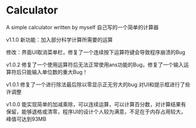 # Calculator

A simple calculator written by myself
自己写的一个简单的计算器

v1.1.0
新功能：加入部分科学计算所需要的运算

修改：界面UI取消菜单栏，修复了一个连续按下运算符键会导致程序崩溃的Bug

v1.0.2
修复了一个使用运算符后无法正常使用ans功能的Bug，修复了一个输入运算符后只能输入单位数的重大Bug！

v1.0.1
修复了一个进行除法最后除以零显示正无穷大的bug
对UI和提示框进行了些许调整

v1.0.0
能实现简单的加减乘除，可以连续运算，可以计算百分数，对计算结果有保留，能够退格或清零，程序UI的设计个人较为满意，不足在于内存占用较大，峰值可达到93MB
